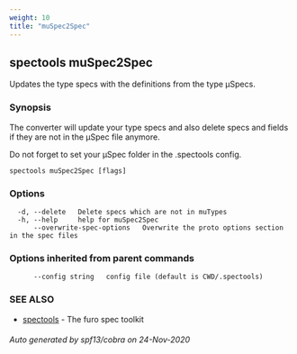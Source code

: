 ```yaml
---
weight: 10
title: "muSpec2Spec"
---
```


## spectools muSpec2Spec

Updates the type specs with the definitions from the type µSpecs.

### Synopsis

The converter will update your type specs and also delete specs and fields if they are not in the µSpec file anymore.

Do not forget to set your µSpec folder in the .spectools config.

```
spectools muSpec2Spec [flags]
```

### Options

```
  -d, --delete   Delete specs which are not in muTypes
  -h, --help     help for muSpec2Spec
      --overwrite-spec-options   Overwrite the proto options section in the spec files
```

### Options inherited from parent commands

```
      --config string   config file (default is CWD/.spectools)
```

### SEE ALSO

* [spectools](spectools.md)	 - The furo spec toolkit

###### Auto generated by spf13/cobra on 24-Nov-2020
